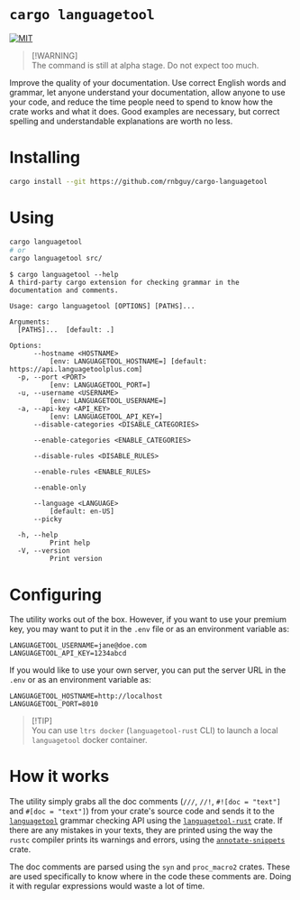 # `cargo languagetool`

[![MIT][license-image]][license-link]

> [!WARNING]\
> The command is still at alpha stage. Do not expect too much.

Improve the quality of your documentation. Use correct English words and
grammar, let anyone understand your documentation, allow anyone to use your
code, and reduce the time people need to spend to know how the crate works and
what it does. Good examples are necessary, but correct spelling and
understandable explanations are worth no less.

# Installing

```sh
cargo install --git https://github.com/rnbguy/cargo-languagetool
```

# Using

```sh
cargo languagetool
# or
cargo languagetool src/
```

```console
$ cargo languagetool --help
A third-party cargo extension for checking grammar in the documentation and comments.

Usage: cargo languagetool [OPTIONS] [PATHS]...

Arguments:
  [PATHS]...  [default: .]

Options:
      --hostname <HOSTNAME>
          [env: LANGUAGETOOL_HOSTNAME=] [default: https://api.languagetoolplus.com]
  -p, --port <PORT>
          [env: LANGUAGETOOL_PORT=]
  -u, --username <USERNAME>
          [env: LANGUAGETOOL_USERNAME=]
  -a, --api-key <API_KEY>
          [env: LANGUAGETOOL_API_KEY=]
      --disable-categories <DISABLE_CATEGORIES>

      --enable-categories <ENABLE_CATEGORIES>

      --disable-rules <DISABLE_RULES>

      --enable-rules <ENABLE_RULES>

      --enable-only

      --language <LANGUAGE>
          [default: en-US]
      --picky

  -h, --help
          Print help
  -V, --version
          Print version
```

# Configuring

The utility works out of the box. However, if you want to use your premium key,
you may want to put it in the `.env` file or as an environment variable as:

```
LANGUAGETOOL_USERNAME=jane@doe.com
LANGUAGETOOL_API_KEY=1234abcd
```

If you would like to use your own server, you can put the server URL in the
`.env` or as an environment variable as:

```
LANGUAGETOOL_HOSTNAME=http://localhost
LANGUAGETOOL_PORT=8010
```

> [!TIP]\
> You can use `ltrs docker` (`languagetool-rust` CLI) to launch a local
> `languagetool` docker container.

# How it works

The utility simply grabs all the doc comments (`///`, `//!`, `#![doc = "text"]`
and `#[doc = "text"]`) from your crate's source code and sends it to the
[`languagetool`][languagetool] grammar checking API using the
[`languagetool-rust`][languagetool-rust] crate. If there are any mistakes in
your texts, they are printed using the way the `rustc` compiler prints its
warnings and errors, using the [`annotate-snippets`][annotate-snippets] crate.

The doc comments are parsed using the `syn` and `proc_macro2` crates. These are
used specifically to know where in the code these comments are. Doing it with
regular expressions would waste a lot of time.

[license-image]: https://img.shields.io/badge/License-MIT-yellow.svg
[license-link]: https://github.com/rnbguy/cargo-languagetool/blob/main/LICENSE
[languagetool]: https://languagetoolplus.com
[languagetool-rust]: https://crates.io/crates/languagetool-rust
[annotate-snippets]: https://crates.io/crates/annotate-snippets
